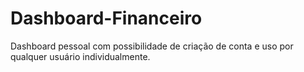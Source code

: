 # Dashboard-Financeiro
Dashboard pessoal com possibilidade de criação de conta e uso por qualquer usuário individualmente.

